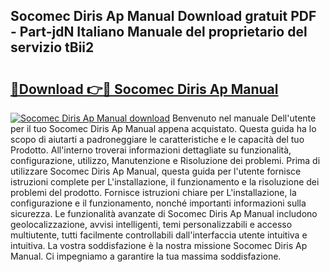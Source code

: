 ## Socomec Diris Ap Manual Download gratuit PDF - Part-jdN Italiano Manuale del proprietario del servizio tBii2

# <h2><a href="http://dfbyg2i.blite.top/?on=Socomec+Diris+Ap+Manual">🔗Download 👉🔴 Socomec Diris Ap Manual</a></h2>

[![Socomec Diris Ap Manual download](https://i.imgur.com/lujVjoI.png)](http://dfbyg2i.blite.top/?on=Socomec+Diris+Ap+Manual)
Benvenuto nel manuale Dell'utente per il tuo Socomec Diris Ap Manual appena acquistato. Questa guida ha lo scopo di aiutarti a padroneggiare le caratteristiche e le capacità del tuo Prodotto. All'interno troverai informazioni dettagliate su funzionalità, configurazione, utilizzo, Manutenzione e Risoluzione dei problemi. Prima di utilizzare Socomec Diris Ap Manual, questa guida per l'utente fornisce istruzioni complete per L'installazione, il funzionamento e la risoluzione dei problemi del prodotto. Fornisce istruzioni chiare per L'installazione, la configurazione e il funzionamento, nonché importanti informazioni sulla sicurezza. Le funzionalità avanzate di Socomec Diris Ap Manual includono geolocalizzazione, avvisi intelligenti, temi personalizzabili e accesso multiutente, tutti facilmente controllabili dall'interfaccia utente intuitiva e intuitiva. La vostra soddisfazione è la nostra missione Socomec Diris Ap Manual. Ci impegniamo a garantire la tua massima soddisfazione.

